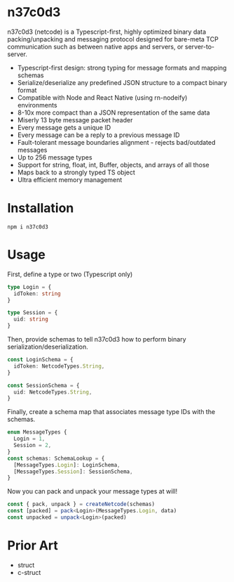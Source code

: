 # n37c0d3

n37c0d3 (netcode) is a Typescript-first, highly optimized binary data packing/unpacking and messaging protocol designed for bare-meta TCP communication such as between native apps and servers, or server-to-server.

- Typescript-first design: strong typing for message formats and mapping schemas
- Serialize/deserialize any predefined JSON structure to a compact binary format
- Compatible with Node and React Native (using rn-nodeify) environments
- 8-10x more compact than a JSON representation of the same data
- Miserly 13 byte message packet header
- Every message gets a unique ID
- Every message can be a reply to a previous message ID
- Fault-tolerant message boundaries alignment - rejects bad/outdated messages
- Up to 256 message types
- Support for string, float, int, Buffer, objects, and arrays of all those
- Maps back to a strongly typed TS object
- Ultra efficient memory management

# Installation

```
npm i n37c0d3
```

# Usage

First, define a type or two (Typescript only)

```typescript
type Login = {
  idToken: string
}

type Session = {
  uid: string
}
```

Then, provide schemas to tell n37c0d3 how to perform binary serialization/deserialization.

```typescript
const LoginSchema = {
  idToken: NetcodeTypes.String,
}

const SessionSchema = {
  uid: NetcodeTypes.String,
}
```

Finally, create a schema map that associates message type IDs with the schemas.

```typescript
enum MessageTypes {
  Login = 1,
  Session = 2,
}
const schemas: SchemaLookup = {
  [MessageTypes.Login]: LoginSchema,
  [MessageTypes.Session]: SessionSchema,
}
```

Now you can pack and unpack your message types at will!

```typescript
const { pack, unpack } = createNetcode(schemas)
const [packed] = pack<Login>(MessageTypes.Login, data)
const unpacked = unpack<Login>(packed)
```

# Prior Art

- struct
- c-struct

